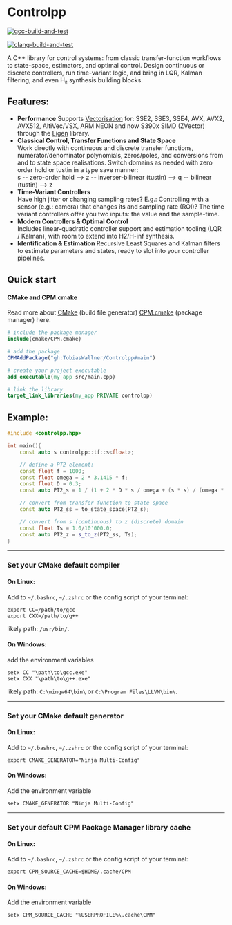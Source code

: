 Controlpp
=========

[![gcc-build-and-test](https://github.com/TobiasWallner/Controlpp/actions/workflows/test_with_gcc.yml/badge.svg)](https://github.com/TobiasWallner/Controlpp/actions/workflows/test_with_gcc.yml)

[![clang-build-and-test](https://github.com/TobiasWallner/Controlpp/actions/workflows/test_with_clang.yml/badge.svg)](https://github.com/TobiasWallner/Controlpp/actions/workflows/test_with_clang.yml)

A C++ library for control systems: from classic transfer-function workflows to state-space, estimators, and optimal control. Design continuous or discrete controllers, run time-variant logic, and bring in LQR, Kalman filtering, and even H₂ synthesis building blocks.

Features:
---------

- **Performance**
  Supports [Vectorisation](https://eigen.tuxfamily.org/index.php?title=FAQ#Vectorization) for: SSE2, SSE3, SSE4, AVX, AVX2, AVX512, AltiVec/VSX, ARM NEON and now S390x SIMD (ZVector) through the [Eigen](https://eigen.tuxfamily.org/index.php?title=Main_Page) library.
- **Classical Control, Transfer Functions and State Space**  
  Work directly with continuous and discrete transfer functions, numerator/denominator polynomials, zeros/poles, and conversions from and to state space realisations.
  Switch domains as needed with zero order hold or tustin in a type save manner:  
  s -- zero-order hold --> z -- inverser-bilinear (tustin) --> q -- bilinear (tustin) --> z
- **Time-Variant Controllers**  
  Have high jitter or changing sampling rates? E.g.: Controlling with a sensor (e.g.: camera) that changes its and sampling rate (ROI)?
  The time variant controllers offer you two inputs: the value and the sample-time.
- **Modern Controllers & Optimal Control**  
  Includes linear-quadratic controller support and estimation tooling (LQR / Kalman), with room to extend into H2/H-inf synthesis.
- **Identification & Estimation**
  Recursive Least Squares and Kalman filters to estimate parameters and states, ready to slot into your controller pipelines.


Quick start
----

#### CMake and CPM.cmake

Read more about [CMake](https://cmake.org/) (build file generator) [CPM.cmake](https://github.com/cpm-cmake/CPM.cmake) (package manager) here.

```cmake
# include the package manager
include(cmake/CPM.cmake)

# add the package
CPMAddPackage("gh:TobiasWallner/Controlpp#main")

# create your project executable
add_executable(my_app src/main.cpp)

# link the library
target_link_libraries(my_app PRIVATE controlpp)
```

Example:
--------

```cpp
#include <controlpp.hpp>

int main(){
    const auto s controlpp::tf::s<float>;

    // define a PT2 element:
    const float f = 1000;
    const float omega = 2 * 3.1415 * f;
    const float D = 0.3;
    const auto PT2_s = 1 / (1 + 2 * D * s / omega + (s * s) / (omega * omega));

    // convert from transfer function to state space
    const auto PT2_ss = to_state_space(PT2_s);

    // convert from s (continuous) to z (discrete) domain
    const float Ts = 1.0/10'000.0;
    const auto PT2_z = s_to_z(PT2_ss, Ts);
}

```

----

### Set your CMake default compiler

#### On Linux:
Add to `~/.bashrc`, `~/.zshrc` or the config script of your terminal:
```
export CC=/path/to/gcc
export CXX=/path/to/g++
```

likely path: `/usr/bin/`.

#### On Windows:
add the environment variables
```
setx CC "\path\to\gcc.exe"
setx CXX "\path\to\g++.exe"
```

likely path: `C:\mingw64\bin\` or `C:\Program Files\LLVM\bin\`.

----

###  Set your CMake default generator

#### On Linux:
Add to `~/.bashrc`, `~/.zshrc` or the config script of your terminal:
```
export CMAKE_GENERATOR="Ninja Multi-Config"
```

#### On Windows:
Add the environment variable
```
setx CMAKE_GENERATOR "Ninja Multi-Config"
```

----

### Set your default CPM Package Manager library cache

#### On Linux:
Add to `~/.bashrc`, `~/.zshrc` or the config script of your terminal:
```
export CPM_SOURCE_CACHE=$HOME/.cache/CPM
```

#### On Windows:
Add the environment variable
```
setx CPM_SOURCE_CACHE "%USERPROFILE%\.cache\CPM"
```